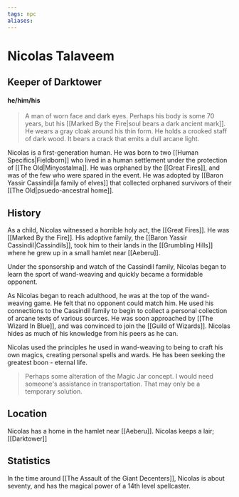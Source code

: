 ```yaml
---
tags: npc
aliases:
---
```

# Nicolas Talaveem
## Keeper of Darktower
#### he/him/his

> A man of worn face and dark eyes. Perhaps his body is some 70 years, but his [[Marked By the Fire|soul bears a dark ancient mark]]. He wears a gray cloak around his thin form. He holds a crooked staff of dark wood. It bears a crack that emits a dull arcane light.

Nicolas is a first-generation human. He was born to two [[Human Specifics|Fieldborn]] who lived in a human settlement under the protection of [[The Old|Minyostalma]]. He was orphaned by the [[Great Fires]], and was of the few who were spared in the event. He was adopted by [[Baron Yassir Cassindil|a family of elves]] that collected orphaned survivors of their [[The Old|psuedo-ancestral home]].

## History
As a child, Nicolas witnessed a horrible holy act, the [[Great Fires]]. He was [[Marked By the Fire]]. His adoptive family, the [[Baron Yassir Cassindil|Cassindils]], took him to their lands in the [[Grumbling Hills]] where he grew up in a small hamlet near [[Aeberu]].

Under the sponsorship and watch of the Cassindil family, Nicolas began to learn the sport of wand-weaving and quickly became a formidable opponent. 

As Nicolas began to reach adulthood, he was at the top of the wand-weaving game. He felt that no opponent could match him. He used his connections to the Cassindil family to begin to collect a personal collection of arcane texts of various sources. He was soon approached by [[The Wizard In Blue]], and was convinced to join the [[Guild of Wizards]]. Nicolas hides as much of his knowledge from his peers as he can.

Nicolas used the principles he used in wand-weaving to being to craft his own magics, creating personal spells and wards. He has been seeking the greatest boon - eternal life.

> Perhaps some alteration of the Magic Jar concept. I would need someone's assistance in transportation. That may only be a temporary solution.



## Location
Nicolas has a home in the hamlet near [[Aeberu]].
Nicolas keeps a lair; [[Darktower]]

## Statistics
In the time around [[The Assault of the Giant Decenters]], Nicolas is about seventy, and has the magical power of a 14th level spellcaster.